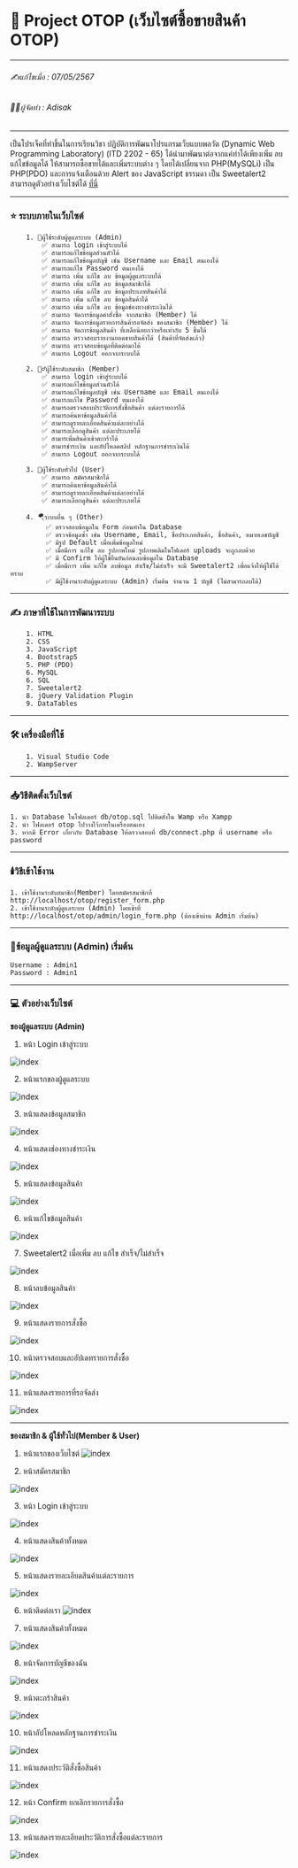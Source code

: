 # 📖 Project OTOP (เว็บไซต์ซื้อขายสินค้า OTOP)
___

###### ✍️แก้ไขเมื่อ : 07/05/2567
###### 👨‍💻ผู้จัดทำ : Adisak
___

เป็นโปรเจ็คที่ทำขึ้นในการเรียนวิชา ปฏิบัติการพัฒนาโปรแกรมเว็บแบบพลวัต (Dynamic Web Programming Laboratory) (ITD 2202 - 65) ได้นำมาพัฒนาต่อจากแค่ทำได้เพียงเพิ่ม ลบ แก้ไขข้อมูลได้ ให้สามารถซื้อขายได้และเพิ่มระบบต่าง ๆ โดยได้เปลี่ยนจาก PHP(MySQLi) เป็น PHP(PDO) และการแจ้งเตือนด้วย Alert ของ JavaScript ธรรมดา เป็น Sweetalert2 สามารถดูตัวอย่างเว็บไซต์ได้ [ที่นี่](https://github.com/Adisak-KS/Project-Website-OTOP/tree/main/preview_otop)

___ 

### ⭐ ระบบภายในเว็บไซต์

        1. 👮ผู้ใช้ระดับผู้ดูแลระบบ (Admin)
            ✅ สามารถ login เข้าสู่ระบบได้
            ✅ สามารถแก้ไขข้อมูลส่วนตัวได้
            ✅ สามารถแก้ไขข้อมูลบัญชี เช่น Username และ Email ตนเองได้
            ✅ สามารถแก้ไข Password ตนเองได้
            ✅ สามารถ เพิ่ม แก้ไข ลบ ข้อมูลผู้ดูแลระบบได้
            ✅ สามารถ เพิ่ม แก้ไข ลบ ข้อมูลสมาชิกได้
            ✅ สามารถ เพิ่ม แก้ไข ลบ ข้อมูลประเภทสินค้าได้
            ✅ สามารถ เพิ่ม แก้ไข ลบ ข้อมูลสินค้าได้
            ✅ สามารถ เพิ่ม แก้ไข ลบ ข้อมูลช่องทางชำระเงินได้
            ✅ สามารถ จัดการข้อมูลคำสั่งซื้อ จากสมาชิก (Member) ได้
            ✅ สามารถ จัดการข้อมูลรายการสินค้ารอจัดส่ง ของสมาชิก (Member) ได้
            ✅ สามารถ จัดการข้อมูลสินค้า ที่เหลือน้อยกว่าหรือเท่ากับ 5 ชิ้นได้
            ✅ สามารถ ตรวจสอบรายงานยอดขายสินค้าได้ (สินค้าที่จัดส่งแล้ว)
            ✅ สามารถ ตรวจสอบข้อมูลที่ติดต่อมาได้
            ✅ สามารถ Logout ออกจากระบบได้

        2. 🙎‍♂️ผู้ใช้ระดับสมาชิก (Member)
            ✅ สามารถ login เข้าสู่ระบบได้
            ✅ สามารถแก้ไขข้อมูลส่วนตัวได้
            ✅ สามารถแก้ไขข้อมูลบัญชี เช่น Username และ Email ตนเองได้
            ✅ สามารถแก้ไข Password ตนเองได้
            ✅ สามารถตรวจสอบประวัติการสั่งซื้อสินค้า แต่ละรายการได้
            ✅ สามารถค้นหาข้อมูลสินค้าได้
            ✅ สามารถดูรายละเอียดสินค้าแต่ละอย่างได้
            ✅ สามารถเลือกดูสินค้า แต่ละประเภทได้
            ✅ สามารเพิ่มสินค้าเข้าตะกร้าได้
            ✅ สามารชำระเงิน และอัปโหลดสลิป หลักฐานการชำระเงินได้
            ✅ สามารถ Logout ออกจากระบบได้

        3. 👥ผู้ใช้ระดับทั่วไป (User)
            ✅ สามารถ สมัครสมาชิกได้
            ✅ สามารถค้นหาข้อมูลสินค้าได้
            ✅ สามารถดูรายละเอียดสินค้าแต่ละอย่างได้
            ✅ สามารถเลือกดูสินค้า แต่ละประเภทได้

        4. 🪂ระบบอื่น ๆ (Other)
             ✅ ตรวจสอบข้อมูลใน Form ก่อนทำใน Database
             ✅ ตรวจข้อมูลซ้ำ เช่น Username, Email, ชื่อประเภทสินค้า, ชื่อสินค้า, หมายเลขบัญชี
             ✅ มีรูป Default เมื่อเพิ่มข้อมูลใหม่
             ✅ เมื่อมีการ แก้ไข ลบ รูปภาพใหม่ รูปภาพเดิมในโฟเดอร์ uploads จะถูกลบด้วย
             ✅ มี Confirm ให้ผู้ใช้ยืนยันก่อนลบข้อมูลใน Database
             ✅ เมื่อมีการ เพิ่ม แก้ไข ลบข้อมูล สำเร็ข/ไม่สำเร็จ จะมี Sweetalert2 เพื่อแจ้งให้ผู้ใช้ได้ทราบ
             ✅ มีผู้ใช้งานระดับผู้ดูแลระบบ (Admin) เริ่มต้น จำนวน 1 บัญชี (ไม่สามารถลบได้)

___

### ✍️ ภาษาที่ใช้ในการพัฒนาระบบ

        1. HTML
        2. CSS
        3. JavaScript
        4. Bootstrap5
        5. PHP (PDO)
        6. MySQL
        6. SQL
        7. Sweetalert2
        8. jQuery Validation Plugin
        9. DataTables

___

### 🛠️ เครื่องมือที่ใช้

        1. Visual Studio Code
        2. WampServer

___

### 📥วิธีติดตั้งเว็บไซต์

    1. นำ Database ในโฟลเดอร์ db/otop.sql ไปติดตั้งใน Wamp หรือ Xampp
    2. นำ โฟลเดอร์ otop ไปวางไว้ภายในเครื่องตนเอง
    3. หากมี Error เกี่ยวกับ Database ให้ตรวจสอบที่ db/connect.php ที่ username หรือ password

___

### 🕯️วิธีเข้าใช้งาน

    1. เข้าใช้งานระดับสมาชิก(Member) โดยสมัครสมาชิกที่ http://localhost/otop/register_form.php
    2. เข้าใช้งานระดับผู้ดูแลระบบ (Admin) โดยเข้าที่ http://localhost/otop/admin/login_form.php (ต้องเข้าผ่าน Admin เริ่มต้น)

___

### 📑ข้อมูลผู้ดูแลระบบ (Admin) เริ่มต้น
    Username : Admin1
    Password : Admin1
___

### 💻 ตัวอย่างเว็บไซต์

**ของผู้ดูแลระบบ (Admin)**
1. หน้า Login เข้าสู่ระบบ
   
![index](https://github.com/Adisak-KS/Project-Website-OTOP/blob/main/preview_otop/admin/01_login_admin.png)

2. หน้าแรกของผู้ดูแลระบบ
   
![index](https://github.com/Adisak-KS/Project-Website-OTOP/blob/main/preview_otop/admin/02_index.png)


3. หน้าแสดงข้อมูลสมาชิก
   
![index](https://github.com/Adisak-KS/Project-Website-OTOP/blob/main/preview_otop/admin/03_member_Show.png)


4. หน้าแสดงช่องทางชำระเงิน
   
![index](https://github.com/Adisak-KS/Project-Website-OTOP/blob/main/preview_otop/admin/04_payment.png)


5. หน้าแสดงข้อมูลสินค้า
   
![index](https://github.com/Adisak-KS/Project-Website-OTOP/blob/main/preview_otop/admin/05_product_show.png)

6. หน้าแก้ไขข้อมูลสินค้า
   
![index](https://github.com/Adisak-KS/Project-Website-OTOP/blob/main/preview_otop/admin/06_product_edit.png)

7. Sweetalert2 เมื่อเพิ่ม ลบ แก้ไข สำเร็จ/ไม่สำเร็จ
   
![index](https://github.com/Adisak-KS/Project-Website-OTOP/blob/main/preview_otop/admin/07_sweetalert.png)

8. หน้าลบข้อมูลสินค้า
   
![index](https://github.com/Adisak-KS/Project-Website-OTOP/blob/main/preview_otop/admin/08_delete_product.png)

9. หน้าแสดงรายการสั่งซื้อ
   
![index](https://github.com/Adisak-KS/Project-Website-OTOP/blob/main/preview_otop/admin/09_order_show.png)

10. หน้าตรวจสอบและอัปเดทรายการสั่งซื้อ
   
![index](https://github.com/Adisak-KS/Project-Website-OTOP/blob/main/preview_otop/admin/10_order_edit.png)

11. หน้าแสดงรายการที่รอจัดส่ง
   
![index](https://github.com/Adisak-KS/Project-Website-OTOP/blob/main/preview_otop/admin/11_deliverly_edit_form.png)


___

**ของสมาชิก & ผู้ใช้ทั่วไป(Member & User)**

1. หน้าแรกของเว็บไซต์
![index](https://github.com/Adisak-KS/Project-Website-OTOP/blob/main/preview_otop/member/01_index.png)

2. หน้าสมัครสมาชิก

![index](https://github.com/Adisak-KS/Project-Website-OTOP/blob/main/preview_otop/member/02_register.png)

3. หน้า Login เข้าสู่ระบบ

![index](https://github.com/Adisak-KS/Project-Website-OTOP/blob/main/preview_otop/member/03_login.png)

4. หน้าแสดงสินค้าทั้งหมด

![index](https://github.com/Adisak-KS/Project-Website-OTOP/blob/main/preview_otop/member/04_products_show.png)

5. หน้าแสดงรายละเอียดสินค้าแต่ละรายการ

![index](https://github.com/Adisak-KS/Project-Website-OTOP/blob/main/preview_otop/member/05_product_detail.png)

6. หน้าติดต่อเรา
![index](https://github.com/Adisak-KS/Project-Website-OTOP/blob/main/preview_otop/member/06_contact.png)

7. หน้าแสดงสินค้าทั้งหมด

![index](https://github.com/Adisak-KS/Project-Website-OTOP/blob/main/preview_otop/member/05_product_detail.png)

8. หน้าจัดการบัญชีของฉัน

![index](https://github.com/Adisak-KS/Project-Website-OTOP/blob/main/preview_otop/member/07_my_account_setting.png)

9. หน้าตะกร้าสินค้า

![index](https://github.com/Adisak-KS/Project-Website-OTOP/blob/main/preview_otop/member/08_cart_show.png)

10. หน้าอัปโหลดหลักฐานการชำระเงิน

![index](https://github.com/Adisak-KS/Project-Website-OTOP/blob/main/preview_otop/member/10_upload_slip.png)

11. หน้าแสดงประวัติสั่งซื้อสินค้า

![index](https://github.com/Adisak-KS/Project-Website-OTOP/blob/main/preview_otop/member/11_history_order.png)

12. หน้า Confirm ยกเลิกรายการสั่งซื้อ

![index](https://github.com/Adisak-KS/Project-Website-OTOP/blob/main/preview_otop/member/12_history_order_confirm_cancel.png)

13. หน้าแสดงรายละเอียดประวัติการสั่งซื้อแต่ละรายการ

![index](https://github.com/Adisak-KS/Project-Website-OTOP/blob/main/preview_otop/member/13_history_order_detail.png)
